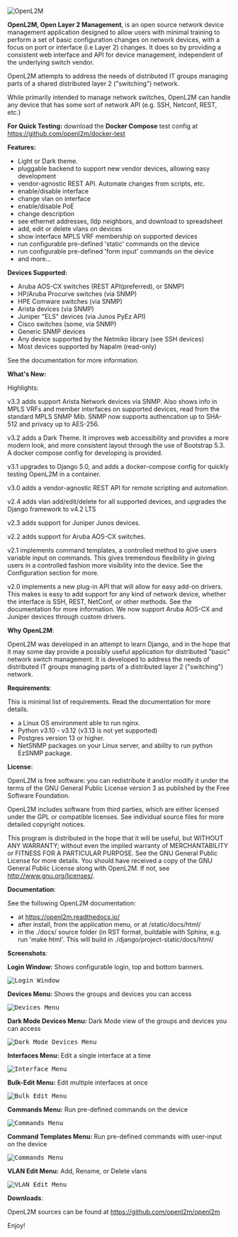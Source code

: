 ![OpenL2M](docs/_static/openl2m_logo.png "OpenL2M logo")

__OpenL2M, Open Layer 2 Management__, is an open source network device management
application designed to allow users with minimal training to perform a set of basic
configuration changes on network devices, with a focus on port or interface (i.e Layer 2) changes.
It does so by providing a consistent web interface and API
for device management, independent of the underlying switch vendor.

OpenL2M attempts to address the needs of distributed IT groups managing parts
of a shared distributed layer 2 ("switching") network.

While primarily intended to manage network switches, OpenL2M can handle any device that has some
sort of network API (e.g. SSH, Netconf, REST, etc.)

__For Quick Testing:__ download the __Docker Compose__ test config at https://github.com/openl2m/docker-test

__Features:__

* Light or Dark theme.
* pluggable backend to support new vendor devices, allowing easy development
* vendor-agnostic REST API. Automate changes from scripts, etc.
* enable/disable interface
* change vlan on interface
* enable/disable PoE
* change description
* see ethernet addresses, lldp neighbors, and download to spreadsheet
* add, edit or delete vlans on devices
* show interface MPLS VRF membership on supported devices
* run configurable pre-defined 'static' commands on the device
* run configurable pre-defined 'form input' commands on the device
* and more...

__Devices Supported:__

* Aruba AOS-CX switches (REST API(preferred), or SNMP)
* HP/Aruba Procurve switches (via SNMP)
* HPE Comware switches (via SNMP)
* Arista devices (via SNMP)
* Juniper "ELS" devices (via Junos PyEz API)
* Cisco switches (some, via SNMP)
* Generic SNMP devices
* Any device supported by the Netmiko library (see SSH devices)
* Most devices supported by Napalm (read-only)

See the documentation for more information.

__What's New:__

Highlights:

v3.3 adds support Arista Network devices via SNMP. Also shows info in MPLS VRFs and member interfaces on supported devices, read from the standard MPLS SNMP Mib. SNMP now supports authencation up to SHA-512 and privacy up to AES-256.

v3.2 adds a Dark Theme. It improves web accessibility and provides a more modern look, and more consistent layout through the use of Bootstrap 5.3. A docker compose config for developing is provided.

v3.1 upgrades to Django 5.0, and adds a docker-compose config for quickly testing OpenL2M in a container.

v3.0 adds a vendor-agnostic REST API for remote scripting and automation.

v2.4 adds vlan add/edit/delete for all supported devices, and upgrades the Django framework to v4.2 LTS

v2.3 adds support for Juniper Junos devices.

v2.2 adds support for Aruba AOS-CX switches.

v2.1 implements command templates, a controlled method to give users variable input on commands.
This gives tremendous flexibility in giving users in a controlled fashion more visibility into the device.
See the Configuration section for more.

v2.0 implements a new plug-in API that will allow for easy add-on drivers.
This makes is easy to add support for any kind of network device,
whether the interface is SSH, REST, NetConf, or other methods.
See the documentation for more information. We now support Aruba AOS-CX and Juniper devices
through custom drivers.

__Why OpenL2M__:

OpenL2M was developed in an attempt to learn
Django, and in the hope that it may some day provide a possibly useful
application for distributed "basic" network switch management.
It is developed to address the needs of distributed IT groups managing parts
of a distributed layer 2 ("switching") network.

__Requirements__:

This is minimal list of requirements. Read the documentation for more details.

* a Linux OS environment able to run nginx.
* Python v3.10 - v3.12 (v3.13 is not yet supported)
* Postgres version 13 or higher.
* NetSNMP packages on your Linux server, and ability to run python EzSNMP package.

__License__:

OpenL2M is free software: you can redistribute it and/or modify it
under the terms of the GNU General Public License version 3 as published by
the Free Software Foundation.

OpenL2M includes software from third parties, which are either licensed under
the GPL or compatible licenses.
See individual source files for more detailed copyright notices.

This program is distributed in the hope that it will be useful, but WITHOUT
ANY WARRANTY; without even the implied warranty of MERCHANTABILITY or
FITNESS FOR A PARTICULAR PURPOSE. See the GNU General Public License for
more details.  You should have received a copy of the GNU General Public
License along with OpenL2M. If not, see <http://www.gnu.org/licenses/>.

__Documentation__:

See the following OpenL2M documentation:

* at https://openl2m.readthedocs.io/
* after install, from the application menu, or at <your-website-url>/static/docs/html/
* in the ./docs/ source folder (in RST format, buildable with Sphinx, e.g. run 'make html'.
  This will build in ./django/project-static/docs/html/


__Screenshots__:


__Login Window:__ Shows configurable login, top and bottom banners.

<kbd><img src= "docs/_static/login-window.png" alt="Login Window"></kbd>


__Devices Menu:__ Shows the groups and devices you can access

<kbd><img src= "docs/_static/devices-menu.png" alt="Devices Menu"></kbd>


__Dark Mode Devices Menu:__ Dark Mode view of the groups and devices you can access

<kbd><img src= "docs/_static/devices-menu-dark-mode.png" alt="Dark Mode Devices Menu"></kbd>


__Interfaces Menu:__ Edit a single interface at a time

<kbd><img src= "docs/_static/interfaces-menu.png" alt="Interface Menu"></kbd>


__Bulk-Edit Menu:__ Edit multiple interfaces at once

<kbd><img src= "docs/_static/bulkedit-menu.png" alt="Bulk Edit Menu"></kbd>


__Commands Menu:__ Run pre-defined commands on the device

<kbd><img src= "docs/_static/commands-menu.png" alt="Commands Menu"></kbd>


__Command Templates Menu:__ Run pre-defined commands with user-input on the device

<kbd><img src= "docs/_static/command-templates-menu.png" alt="Commands Menu"></kbd>


__VLAN Edit Menu:__ Add, Rename, or Delete vlans

<kbd><img src= "docs/_static/vlan-edit.png" alt="VLAN Edit Menu"></kbd>


__Downloads__:

OpenL2M sources can be found at
<https://github.com/openl2m/openl2m>

Enjoy!

